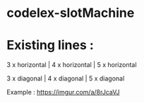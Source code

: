 # codelex-slotMachine

# Existing lines :
3 x horizontal | 4 x horizontal | 5 x horizontal

3 x diagonal | 4 x diagonal | 5 x diagonal 

Example : https://imgur.com/a/8rJcaVJ
